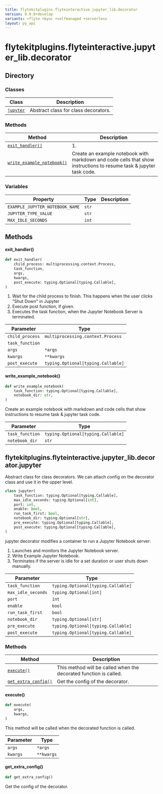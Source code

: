 ```yaml
---
title: flytekitplugins.flyteinteractive.jupyter_lib.decorator
version: 0.0.0+develop
variants: +flyte +byoc +selfmanaged +serverless
layout: py_api
---
```


# flytekitplugins.flyteinteractive.jupyter_lib.decorator

## Directory

### Classes

| Class | Description |
|-|-|
| [`jupyter`](.././flytekitplugins.flyteinteractive.jupyter_lib.decorator#flytekitpluginsflyteinteractivejupyter_libdecoratorjupyter) | Abstract class for class decorators. |

### Methods

| Method | Description |
|-|-|
| [`exit_handler()`](#exit_handler) | 1. |
| [`write_example_notebook()`](#write_example_notebook) | Create an example notebook with markdown and code cells that show instructions to resume task & jupyter task code. |


### Variables

| Property | Type | Description |
|-|-|-|
| `EXAMPLE_JUPYTER_NOTEBOOK_NAME` | `str` |  |
| `JUPYTER_TYPE_VALUE` | `str` |  |
| `MAX_IDLE_SECONDS` | `int` |  |

## Methods

#### exit_handler()

```python
def exit_handler(
    child_process: multiprocessing.context.Process,
    task_function,
    args,
    kwargs,
    post_execute: typing.Optional[typing.Callable],
)
```
1. Wait for the child process to finish. This happens when the user clicks "Shut Down" in Jupyter
2. Execute post function, if given.
3. Executes the task function, when the Jupyter Notebook Server is terminated.



| Parameter | Type |
|-|-|
| `child_process` | `multiprocessing.context.Process` |
| `task_function` |  |
| `args` | ``*args`` |
| `kwargs` | ``**kwargs`` |
| `post_execute` | `typing.Optional[typing.Callable]` |

#### write_example_notebook()

```python
def write_example_notebook(
    task_function: typing.Optional[typing.Callable],
    notebook_dir: str,
)
```
Create an example notebook with markdown and code cells that show instructions to resume task & jupyter task code.



| Parameter | Type |
|-|-|
| `task_function` | `typing.Optional[typing.Callable]` |
| `notebook_dir` | `str` |

## flytekitplugins.flyteinteractive.jupyter_lib.decorator.jupyter

Abstract class for class decorators.
We can attach config on the decorator class and use it in the upper level.


```python
class jupyter(
    task_function: typing.Optional[typing.Callable],
    max_idle_seconds: typing.Optional[int],
    port: int,
    enable: bool,
    run_task_first: bool,
    notebook_dir: typing.Optional[str],
    pre_execute: typing.Optional[typing.Callable],
    post_execute: typing.Optional[typing.Callable],
)
```
jupyter decorator modifies a container to run a Jupyter Notebook server:
1. Launches and monitors the Jupyter Notebook server.
2. Write Example Jupyter Notebook.
3. Terminates if the server is idle for a set duration or user shuts down manually.



| Parameter | Type |
|-|-|
| `task_function` | `typing.Optional[typing.Callable]` |
| `max_idle_seconds` | `typing.Optional[int]` |
| `port` | `int` |
| `enable` | `bool` |
| `run_task_first` | `bool` |
| `notebook_dir` | `typing.Optional[str]` |
| `pre_execute` | `typing.Optional[typing.Callable]` |
| `post_execute` | `typing.Optional[typing.Callable]` |

### Methods

| Method | Description |
|-|-|
| [`execute()`](#execute) | This method will be called when the decorated function is called. |
| [`get_extra_config()`](#get_extra_config) | Get the config of the decorator. |


#### execute()

```python
def execute(
    args,
    kwargs,
)
```
This method will be called when the decorated function is called.


| Parameter | Type |
|-|-|
| `args` | ``*args`` |
| `kwargs` | ``**kwargs`` |

#### get_extra_config()

```python
def get_extra_config()
```
Get the config of the decorator.


